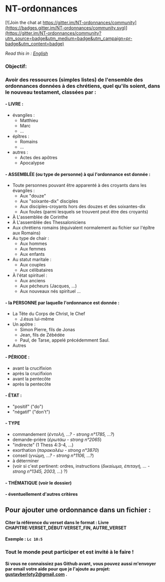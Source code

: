 # NT-ordonnances

[![Join the chat at https://gitter.im/NT-ordonnances/community](https://badges.gitter.im/NT-ordonnances/community.svg)](https://gitter.im/NT-ordonnances/community?utm_source=badge&utm_medium=badge&utm_campaign=pr-badge&utm_content=badge)

*Read this in : [English](README.en.md)*

  ### Objectif:
  ### Avoir des ressources (simples listes) de l'ensemble des ordonnances données à des chrétiens, quel qu'ils soient, dans le nouveau testament, classées par :

#### - LIVRE :
  - évangiles :
    - Matthieu
    - Marc
    - …
  - épîtres :
    - Romains
    -  …
  - autres :
    - Actes des apôtres
    - Apocalypse
 #### - ASSEMBLÉE (ou type de personne) à qui l'ordonnance est donnée :
  - Toute personnes pouvant être apparenté à des croyants dans les évangiles :
    - Aux "douze"
    - Aux "soixante-dix" disciples
    - Aux disciples-croyants hors des douzes et des soixantes-dix
    - Aux foules (parmi lesquels se trouvent peut être des croyants)
  - À L'assemblée de Corinthe
  - À L'assemblée des Thessaloniciens
  - Aux chrétiens romains (équivalent normalement au fichier sur l'épître aux Romains)
  - Au type de chair :
     - Aux hommes
     - Aux femmes
     - Aux enfants
   - Au statut maritale :
     - Aux couples
     - Aux célibataires
   - À l'état spirituel :
     - Aux anciens
     - Aux pécheurs (Jacques, …)
     - Aux nouveaux nés spirituel
  …

 #### - la PERSONNE par laquelle l'ordonnance est donnée :
  - La Tête du Corps de Christ, le Chef
    - J.ésus lui-même
  - Un apôtre :
    - Simon Pierre, fils de Jonas
    - Jean, fils de Zébédée
    - Paul, de Tarse, appelé précédemment Saul.
  - Autres


 #### - PÉRIODE :
  - avant la crucifixion
  - après la crucifixion
  - avant la pentecôte
  - après la pentecôte

 #### - ÉTAT :
  - "positif" ("do")
  - "négatif" ("don't")

 #### - TYPE
  - commandement (*ἐντολή, …? - strong n°1785, …?*)
  - demande-prière (*ἐρωτάω - strong n°2065*)
  - "indirecte" (1 Thess 4:3-4, …)
  - exorthation (*παρακαλέω - strong n°3870*)
  - conseil (*γνώμη, …? - strong n°1106, …?*)
  - à déterminer
  - (voir si c'est pertinent: ordres, instructions (*δικαίωμα, ἐπιταγή, … - strong n°1345, 2003, …*) ?)

 #### - THÉMATIQUE (voir le dossier)
 #### - éventuellement d'autres critères



 ## Pour ajouter une ordonnance dans un fichier :
  #### Citer la référence du verset dans le format :     Livre CHAPITRE:VERSET_DÉBUT:VERSET_FIN, AUTRE_VERSET

 **Exemple : `Lc 10:5`**  

 ### Tout le monde peut participer et est invité à le faire !
 #### Si vous ne connaissiez pas Github avant, vous pouvez aussi m'envoyer par email votre aide pour que je l'ajoute au projet: gustavberloty2@gmail.com .
